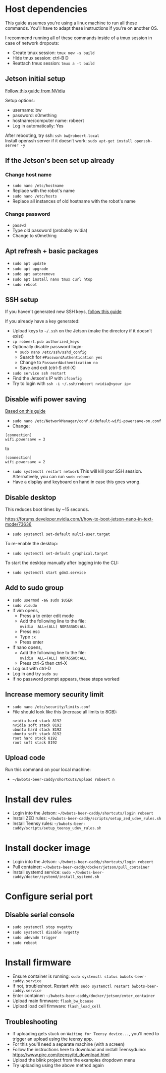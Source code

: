 # Host dependencies

This guide assumes you're using a linux machine to run all these commands. You'll have to adapt these instructions if you're on another OS.

I recommend running all of these commands inside of a tmux session in case of network dropouts:

- Create tmux session: `tmux new -s build`
- Hide tmux session: ctrl-B D
- Reattach tmux session: `tmux a -t build`

## Jetson initial setup

[Follow this guide from NVidia](https://developer.nvidia.com/embedded/learn/get-started-jetson-nano-devkit)

Setup options:

- username: bw
- password: s0mething
- hostname/computer name: robeert
- Log in automatically: Yes

After rebooting, try ssh: `ssh bw@robeert.local` <br>
Install openssh server if it doesn’t work: `sudo apt-get install openssh-server -y`

## If the Jetson's been set up already

### Change host name

- `sudo nano /etc/hostname`
- Replace with the robot's name
- `sudo nano /etc/hosts`
- Replace all instances of old hostname with the robot's name

### Change password

- `passwd`
- Type old password (probably nvidia)
- Change to s0mething

## Apt refresh + basic packages

- `sudo apt update`
- `sudo apt upgrade`
- `sudo apt autoremove`
- `sudo apt install nano tmux curl htop`
- `sudo reboot`

## SSH setup

If you haven't generated new SSH keys, [follow this guide](ssh_instructions.md)

If you already have a key generated:

- Upload keys to `~/.ssh` on the Jetson (make the directory if it doesn’t exist)
- `cp robeert.pub authorized_keys`
- Optionally disable password login:
  - `sudo nano /etc/ssh/sshd_config`
  - Search for `#PasswordAuthentication yes`
  - Change to `PasswordAuthentication no`
  - Save and exit (ctrl-S ctrl-X)
- `sudo service ssh restart`
- Find the Jetson's IP with `ifconfig`
- Try to login with `ssh -i ~/.ssh/robeert nvidia@<your ip>`

## Disable wifi power saving

[Based on this guide](https://unix.stackexchange.com/questions/269661/how-to-turn-off-wireless-power-management-permanently)

- `sudo nano /etc/NetworkManager/conf.d/default-wifi-powersave-on.conf`
- Change:

```
[connection]
wifi.powersave = 3
```

to

```
[connection]
wifi.powersave = 2
```

- `sudo systemctl restart network` This will kill your SSH session. Alternatively, you can run `sudo reboot`
- Have a display and keyboard on hand in case this goes wrong.

## Disable desktop

This reduces boot times by ~15 seconds.

https://forums.developer.nvidia.com/t/how-to-boot-jetson-nano-in-text-mode/73636

- `sudo systemctl set-default multi-user.target`

To re-enable the desktop:

- `sudo systemctl set-default graphical.target`

To start the desktop manually after logging into the CLI:

- `sudo systemctl start gdm3.service`

## Add to sudo group

- `sudo usermod -aG sudo $USER`
- `sudo visudo`
- If vim opens,
  - Press a to enter edit mode
  - Add the following line to the file: <br>`nvidia  ALL=(ALL) NOPASSWD:ALL`
  - Press esc
  - Type `:x`
  - Press enter
- If nano opens,
  - Add the following line to the file: <br>`nvidia  ALL=(ALL) NOPASSWD:ALL`
  - Press ctrl-S then ctrl-X
- Log out with ctrl-D
- Log in and try `sudo su`
- If no password prompt appears, these steps worked

## Increase memory security limit

- `sudo nano /etc/security/limits.conf`
- File should look like this (increase all limits to 8GB):
  ```
  nvidia hard stack 8192
  nvidia soft stack 8192
  ubuntu hard stack 8192
  ubuntu soft stack 8192
  root hard stack 8192
  root soft stack 8192
  ```

## Upload code

Run this command on your local machine:

- `~/bwbots-beer-caddy/shortcuts/upload robeert n`

# Install dev rules

- Login into the Jetson: `~/bwbots-beer-caddy/shortcuts/login robeert`
- Install ZED rules: `~/bwbots-beer-caddy/scripts/setup_zed_udev_rules.sh`
- Install Teensy rules: `~/bwbots-beer-caddy/scripts/setup_teensy_udev_rules.sh`

# Install docker image

- Login into the Jetson: `~/bwbots-beer-caddy/shortcuts/login robeert`
- Pull container: `~/bwbots-beer-caddy/docker/jetson/pull_container`
- Install systemd service: `sudo ~/bwbots-beer-caddy/docker/systemd/install_systemd.sh`

# Configure serial port

## Disable serial console

- `sudo systemctl stop nvgetty`
- `sudo systemctl disable nvgetty`
- `sudo udevadm trigger`
- `sudo reboot`

# Install firmware

- Ensure container is running: `sudo systemctl status bwbots-beer-caddy.service`
- If not, troubleshoot. Restart with: `sudo systemctl restart bwbots-beer-caddy.service`
- Enter container: `~/bwbots-beer-caddy/docker/jetson/enter_container`
- Upload main firmware: `flash_bw_bcause`
- Upload load cell firmware: `flash_load_cell`

## Troubleshooting

- If uploading gets stuck on `Waiting for Teensy device...`, you'll need to trigger an upload using the teensy app.
- For this you'll need a separate machine (with a screen)
- Follow the instructions here to download and install Teensyduino: https://www.pjrc.com/teensy/td_download.html
- Upload the blink project from the examples dropdown menu
- Try uploading using the above method again
